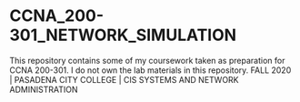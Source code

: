 # CCNA_200-301_NETWORK_SIMULATION
This repository contains some of my coursework taken as preparation for CCNA 200-301. I do not own the lab materials in this repository. FALL 2020 | PASADENA CITY COLLEGE | CIS SYSTEMS AND NETWORK ADMINISTRATION
